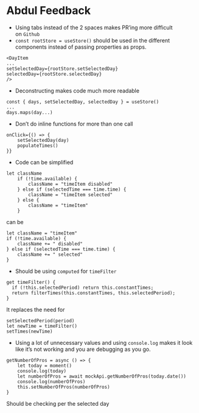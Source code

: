 # Abdul Feedback

- Using tabs instead of the 2 spaces makes PR’ing more difficult on `Github`
- `const rootStore = useStore()` should be used in the different components instead of passing properties as props.

```
<DayItem
...
setSelectedDay={rootStore.setSelectedDay}
selectedDay={rootStore.selectedDay}
/>
```

- Deconstructing makes code much more readable

```
const { days, setSelectedDay, selectedDay } = useStore()
...
days.maps(day...)
```

- Don’t do inline functions for more than one call

```
onClick={() => {
	setSelectedDay(day)
	populateTimes()
}}
```

- Code can be simplified

```
let className
	if (!time.available) {
		className = "timeItem disabled"
	} else if (selectedTime === time.time) {
		className = "timeItem selected"
	} else {
		className = "timeItem"
	}
```

can be

```
let className = "timeItem"
if (!time.available) {
	className += " disabled"
} else if (selectedTime === time.time) {
	className += " selected"
}
```

- Should be using `computed` for `timeFilter`

```
get timeFilter() {
  if (!this.selectedPeriod) return this.constantTimes;
  return filterTimes(this.constantTimes, this.selectedPeriod);
}
```

It replaces the need for

```
setSelectedPeriod(period)
let newTime = timeFilter()
setTimes(newTime)
```

- Using a lot of unnecessary values and using `console.log` makes it look like it’s not working and you are debugging as you go.

```
getNumberOfPros = async () => {
	let today = moment()
	console.log(today)
	let numberOfPros = await mockApi.getNumberOfPros(today.date())
	console.log(numberOfPros)
	this.setNumberOfPros(numberOfPros)
}
```

Should be checking per the selected day
